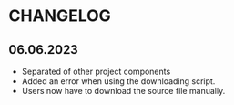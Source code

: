 # CHANGELOG

## 06.06.2023

- Separated of other project components
- Added an error when using the downloading script.
- Users now have to download the source file manually.
